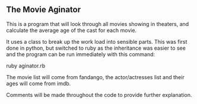The Movie Aginator
-----
This is a program that will look through all movies showing in theaters, and calculate the average age of the cast for each movie. 

It uses a class to break up the work load into sensible parts. This was first done in python, but switched to ruby as the inheritance was easier to see and the program can be run immediately with this command:

ruby aginator.rb

The movie list will come from fandango, the actor/actresses list and their ages will come from imdb.

Comments will be made throughout the code to provide further explanation.
